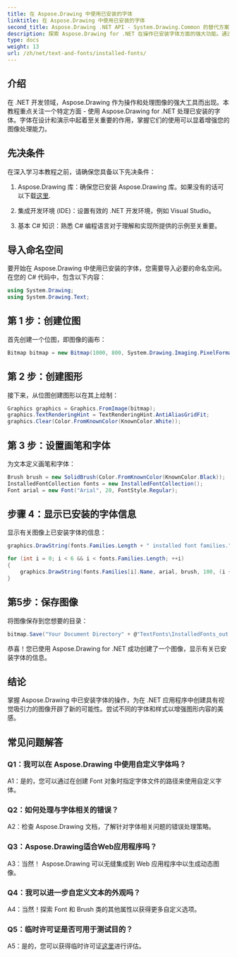 ```yaml
---
title: 在 Aspose.Drawing 中使用已安装的字体
linktitle: 在 Aspose.Drawing 中使用已安装的字体
second_title: Aspose.Drawing .NET API - System.Drawing.Common 的替代方案
description: 探索 Aspose.Drawing for .NET 在操作已安装字体方面的强大功能。通过这个综合教程提高您的图像处理技能。
type: docs
weight: 13
url: /zh/net/text-and-fonts/installed-fonts/
---
```

## 介绍

在 .NET 开发领域，Aspose.Drawing 作为操作和处理图像的强大工具而出现。本教程重点关注一个特定方面 - 使用 Aspose.Drawing for .NET 处理已安装的字体。字体在设计和演示中起着至关重要的作用，掌握它们的使用可以显着增强您的图像处理能力。

## 先决条件

在深入学习本教程之前，请确保您具备以下先决条件：

1.  Aspose.Drawing 库：确保您已安装 Aspose.Drawing 库。如果没有的话可以下载[这里](https://releases.aspose.com/drawing/net/).

2. 集成开发环境 (IDE)：设置有效的 .NET 开发环境，例如 Visual Studio。

3. 基本 C# 知识：熟悉 C# 编程语言对于理解和实现所提供的示例至关重要。

## 导入命名空间

要开始在 Aspose.Drawing 中使用已安装的字体，您需要导入必要的命名空间。在您的 C# 代码中，包含以下内容：

```csharp
using System.Drawing;
using System.Drawing.Text;
```

## 第 1 步：创建位图

首先创建一个位图，即图像的画布：

```csharp
Bitmap bitmap = new Bitmap(1000, 800, System.Drawing.Imaging.PixelFormat.Format32bppPArgb);
```

## 第 2 步：创建图形

接下来，从位图创建图形以在其上绘制：

```csharp
Graphics graphics = Graphics.FromImage(bitmap);
graphics.TextRenderingHint = TextRenderingHint.AntiAliasGridFit;
graphics.Clear(Color.FromKnownColor(KnownColor.White));
```

## 第 3 步：设置画笔和字体

为文本定义画笔和字体：

```csharp
Brush brush = new SolidBrush(Color.FromKnownColor(KnownColor.Black));
InstalledFontCollection fonts = new InstalledFontCollection();
Font arial = new Font("Arial", 20, FontStyle.Regular);
```

## 步骤 4：显示已安装的字体信息

显示有关图像上已安装字体的信息：

```csharp
graphics.DrawString(fonts.Families.Length + " installed font families.", arial, brush, 100, 100);

for (int i = 0; i < 6 && i < fonts.Families.Length; ++i)
{
    graphics.DrawString(fonts.Families[i].Name, arial, brush, 100, (i + 2) * 100);
}
```

## 第5步：保存图像

将图像保存到您想要的目录：

```csharp
bitmap.Save("Your Document Directory" + @"TextFonts\InstalledFonts_out.png");
```

恭喜！您已使用 Aspose.Drawing for .NET 成功创建了一个图像，显示有关已安装字体的信息。

## 结论

掌握 Aspose.Drawing 中已安装字体的操作，为在 .NET 应用程序中创建具有视觉吸引力的图像开辟了新的可能性。尝试不同的字体和样式以增强图形内容的美感。

## 常见问题解答

### Q1：我可以在 Aspose.Drawing 中使用自定义字体吗？

A1：是的，您可以通过在创建 Font 对象时指定字体文件的路径来使用自定义字体。

### Q2：如何处理与字体相关的错误？

A2：检查 Aspose.Drawing 文档，了解针对字体相关问题的错误处理策略。

### Q3：Aspose.Drawing适合Web应用程序吗？

A3：当然！ Aspose.Drawing 可以无缝集成到 Web 应用程序中以生成动态图像。

### Q4：我可以进一步自定义文本的外观吗？

A4：当然！探索 Font 和 Brush 类的其他属性以获得更多自定义选项。

### Q5：临时许可证是否可用于测试目的？

 A5：是的，您可以获得临时许可证[这里](https://purchase.aspose.com/temporary-license/)进行评估。